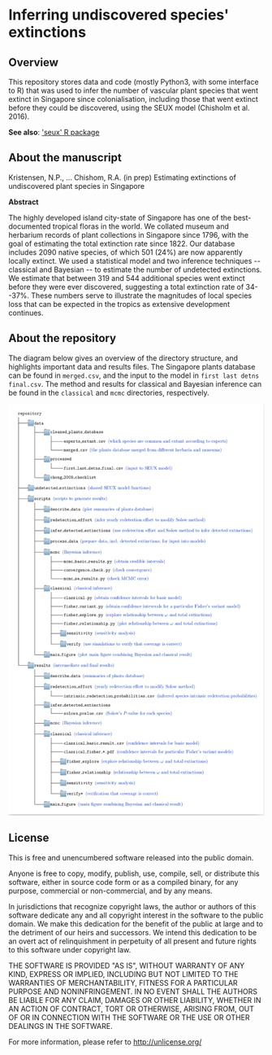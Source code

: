 # Inferring undiscovered species' extinctions

## Overview

This repository stores data and code (mostly Python3, with some interface to R) that was used to infer the number of vascular plant species that went extinct in Singapore since colonialisation, including those that went extinct before they could be discovered, using the SEUX model (Chisholm et al. 2016). 

**See also**: ['seux' R package](https://github.com/nadiahpk/seux "seux")

## About the manuscript

Kristensen, N.P., ... Chishom, R.A. (in prep) Estimating extinctions of undiscovered plant species in Singapore

**Abstract**

The highly developed island city-state of Singapore has one of the best-documented tropical floras in the world.  We collated museum and herbarium records of plant collections in Singapore since 1796, with the goal of estimating the total extinction rate since 1822.  Our database includes 2090 native species, of which 501 (24%) are now apparently locally extinct.  We used a statistical model and two inference techniques -- classical and Bayesian -- to estimate the number of undetected extinctions.  We estimate that between 319 and 544 additional species went extinct before they were ever discovered, suggesting a total extinction rate of 34--37%.  These numbers serve to illustrate the magnitudes of local species loss that can be expected in the tropics as extensive development continues.

## About the repository

The diagram below gives an overview of the directory structure, and highlights important data and results files. The Singapore plants database can be found in `merged.csv`, and the input to the model in `first last detns final.csv`. The method and results for classical and Bayesian inference can be found in the `classical` and `mcmc` directories, respectively.

![repository structure](https://raw.githubusercontent.com/nadiahpk/inferring-undiscovered-species-extinctions/master/repo_structure.png)

## License

This is free and unencumbered software released into the public domain.

Anyone is free to copy, modify, publish, use, compile, sell, or distribute this software, either in source code form or as a compiled binary, for any purpose, commercial or non-commercial, and by any means.

In jurisdictions that recognize copyright laws, the author or authors of this software dedicate any and all copyright interest in the software to the public domain. We make this dedication for the benefit of the public at large and to the detriment of our heirs and successors. We intend this dedication to be an overt act of relinquishment in perpetuity of all present and future rights to this software under copyright law.

THE SOFTWARE IS PROVIDED "AS IS", WITHOUT WARRANTY OF ANY KIND, EXPRESS OR IMPLIED, INCLUDING BUT NOT LIMITED TO THE WARRANTIES OF MERCHANTABILITY, FITNESS FOR A PARTICULAR PURPOSE AND NONINFRINGEMENT.  IN NO EVENT SHALL THE AUTHORS BE LIABLE FOR ANY CLAIM, DAMAGES OR OTHER LIABILITY, WHETHER IN AN ACTION OF CONTRACT, TORT OR OTHERWISE, ARISING FROM, OUT OF OR IN CONNECTION WITH THE SOFTWARE OR THE USE OR OTHER DEALINGS IN THE SOFTWARE.

For more information, please refer to <http://unlicense.org/>
